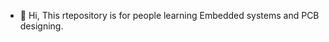- 👋 Hi, This rtepository is for people learning Embedded systems and PCB designing.
  


<!---
I-tech-Pak/I-tech-Pak is a ✨ special ✨ repository because its `README.md` (this file) appears on your GitHub profile.
You can click the Preview link to take a look at your changes.
--->
